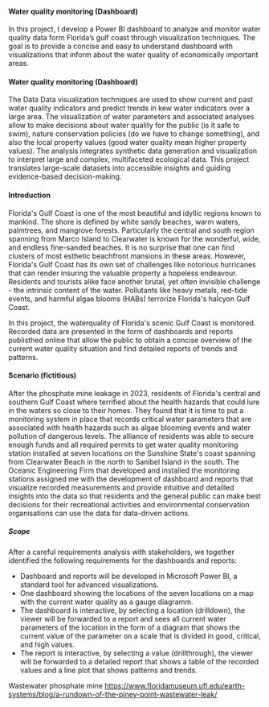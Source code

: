 #### Water quality monitoring (Dashboard)

In this project, I develop a Power BI dashboard to analyze and monitor water quality data form Florida’s gulf coast through visualization techniques. The goal is to provide a concise and easy to understand dashboard with visualizations that inform about the water quality of economically important areas.



#### Water quality monitoring (Dashboard)

The Data 
Data visualization techniques are used to show current and past water quality indicators and predict trends in kew water indicators over a large area. The visualization of water parameters and associated analyses allow to make decisions about water quality for the public (is it safe to swim), nature conservation policies (do we have to change something), and also the local property values (good water quality mean higher property values). The analysis integrates synthetic data generation and visualization to interpret large and complex, multifaceted ecological data. This project translates large-scale datasets into accessible insights and guiding evidence-based decision-making.



#### Introduction
Florida's Gulf Coast is one of the most beautiful and idyllic regions known to mankind. The shore is defined by white sandy beaches, warm waters, palmtrees, and mangrove forests. Particularly the central and south region spanning from Marco Island to Clearwater is known for the wonderful, wide, and endless fine-sanded beaches. It is no surprise that one can find clusters of most esthetic beachfront mansions in these areas. However, Florida's Gulf Coast has its own set of challenges like notorious hurricanes that can render insuring the valuable property a hopeless endeavour. Residents and tourists alike face another brutal, yet often invisible challenge - the intrinsic content of the water. Pollutants like heavy metals, red-tide events, and harmful algae blooms (HABs) terrorize Florida's halcyon Gulf Coast.

In this project, the waterquality of Florida's scenic Gulf Coast is monitored. Recorded data are presented in the form of dashboards and reports publisthed online that allow the public to obtain a concise overview of the current water quality situation and find detailed reports of trends and patterns.


#### Scenario (fictitious)
After the phosphate mine leakage in 2023, residents of Florida's central and southern Gulf Coast where terrified about the health hazards that could lure in the waters so close to their homes. They found that it is time to put a monitoring system in place that records critical water parameters that are associated with health hazards such as algae blooming events and water pollution of dangerous levels. The alliance of residents was able to secure enough funds and all required permits to get water quality monitoring station installed at seven locations on the Sunshine State's coast spanning from Clearwater Beach in the north to Sanibel Island in the south. The Oceanic Engineering Firm that developed and installed the monitoring stations assigned me with the development of dashboard and reports that visualize recorded measurements and provide intuitive and detailled insights into the data so that residents and the general public can make best decisions for their recreational activities and environmental conservation organisations can use the data for data-driven actions.

##### Scope
After a careful requirements analysis with stakeholders, we together identified the following requirements for the dashboards and reports:
* Dashboard and reports will be developed in Microsoft Power BI, a standard tool for advanced visualizations.
* One dashboard showing the locations of the seven locations on a map with the current water quality as a gauge diagramm.
* The dashboard is interactive, by selecting a location (drilldown), the viewer will be forwarded to a report and sees all current water parameters of the location in the form of a diagram that shows the current value of the parameter on a scale that is divided in good, critical, and high values.
* The report is interactive, by selecting a value (drillthrough), the viewer will be forwarded to a detailed report that shows a table of the recorded values and a line plot that shows patterns and trends.





Wastewater phosphate mine
https://www.floridamuseum.ufl.edu/earth-systems/blog/a-rundown-of-the-piney-point-wastewater-leak/
